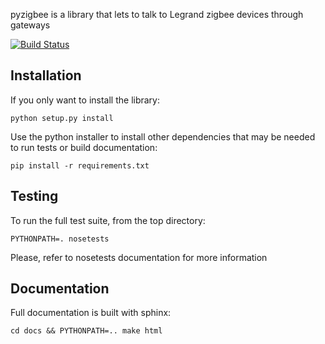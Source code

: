 pyzigbee is a library that lets to talk to Legrand zigbee devices through gateways

[![Build Status](https://travis-ci.org/pierreroth/pyzigbee.svg?branch=master)](https://travis-ci.org/pierreroth/pyzigbee)


Installation
------------

If you only want to install the library:

    python setup.py install

Use the python installer to install other dependencies that may be needed to run tests or build documentation:

    pip install -r requirements.txt

Testing
-------

To run the full test suite, from the top directory:

    PYTHONPATH=. nosetests

Please, refer to nosetests documentation for more information

Documentation
-------------

Full documentation is built with sphinx:

    cd docs && PYTHONPATH=.. make html
